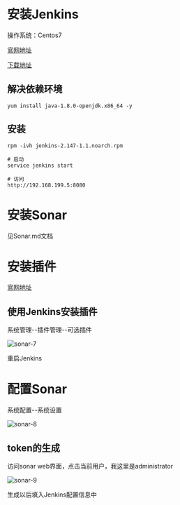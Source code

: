 # 安装Jenkins
操作系统：Centos7

[官网地址](https://jenkins.io/)

[下载地址](https://pkg.jenkins.io/redhat/)

## 解决依赖环境
```
yum install java-1.8.0-openjdk.x86_64 -y
```

## 安装
```
rpm -ivh jenkins-2.147-1.1.noarch.rpm

# 启动
service jenkins start

# 访问
http://192.168.199.5:8080
```

# 安装Sonar
见Sonar.md文档

# 安装插件
[官网地址](https://docs.sonarqube.org/display/SCAN/Analyzing+with+SonarQube+Scanner+for+Jenkins)

## 使用Jenkins安装插件
系统管理--插件管理--可选插件

![sonar-7](https://github.com/bloodzer0/Enterprise_Security_Build--Open_Source/blob/master/Code%20Audit/img/sonar-7.png)

重启Jenkins

# 配置Sonar
系统配置--系统设置

![sonar-8](https://github.com/bloodzer0/Enterprise_Security_Build--Open_Source/blob/master/Code%20Audit/img/sonar-8.png)

## token的生成
访问sonar web界面，点击当前用户，我这里是administrator

![sonar-9](https://github.com/bloodzer0/Enterprise_Security_Build--Open_Source/blob/master/Code%20Audit/img/sonar-9.png)

生成以后填入Jenkins配置信息中
